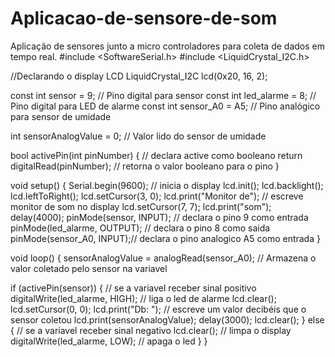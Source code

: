 # Aplicacao-de-sensore-de-som
Aplicação de sensores junto a micro controladores para coleta de dados em tempo real.
#include <SoftwareSerial.h>
#include <LiquidCrystal_I2C.h>

//Declarando o display LCD
LiquidCrystal_I2C lcd(0x20, 16, 2);

const int sensor = 9; // Pino digital para sensor
const int led_alarme = 8; // Pino digital para LED de alarme
const int sensor_A0 = A5; // Pino analógico para sensor de umidade

int sensorAnalogValue = 0; // Valor lido do sensor de umidade

bool activePin(int pinNumber) { // declara active como booleano
  return digitalRead(pinNumber); // retorna o valor booleano para o pino
}

void setup() {
  Serial.begin(9600); // inicia o display
  lcd.init();
  lcd.backlight();
  lcd.leftToRight();
  lcd.setCursor(3, 0);
  lcd.print("Monitor de"); // escreve monitor de som no display
  lcd.setCursor(7, 7);
  lcd.print("som");
  delay(4000);
  pinMode(sensor, INPUT); // declara o pino 9 como entrada
  pinMode(led_alarme, OUTPUT); // declara o pino 8 como saida
  pinMode(sensor_A0, INPUT);// declara o pino analogico A5 como entrada
}

void loop() {
  sensorAnalogValue = analogRead(sensor_A0); // Armazena o valor coletado pelo sensor na variavel

  if (activePin(sensor)) { // se a variavel receber sinal positivo
    digitalWrite(led_alarme, HIGH); // liga o led de alarme
    lcd.clear();
    lcd.setCursor(0, 0);
    lcd.print("Db: "); // escreve um valor decibéis que o sensor coletou
    lcd.print(sensorAnalogValue);
    delay(3000);
    lcd.clear();
  } else { // se a variavel receber sinal negativo
    lcd.clear(); // limpa o display
    digitalWrite(led_alarme, LOW); // apaga o led
  }
}
